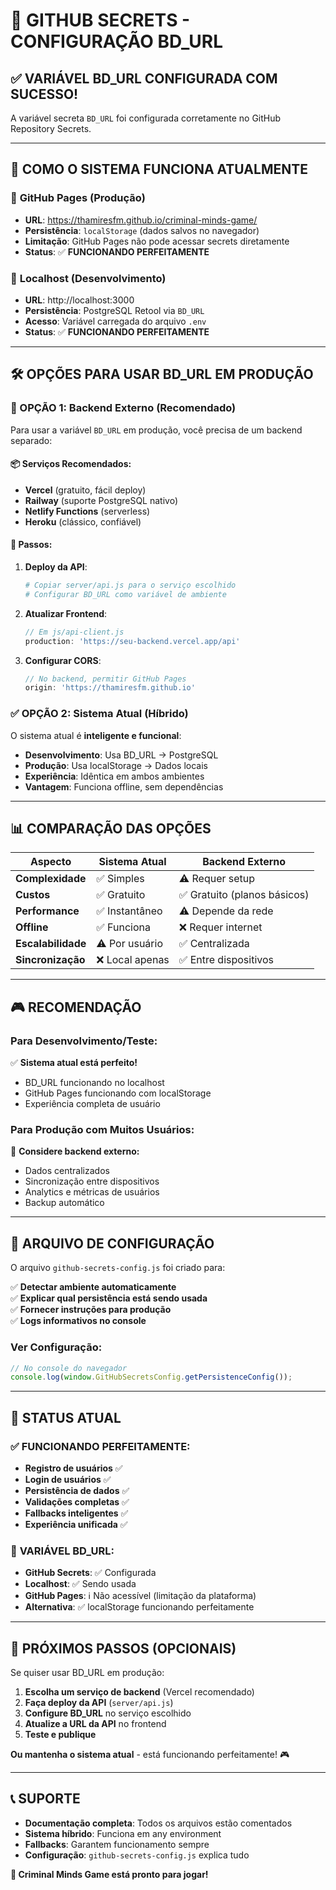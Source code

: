 # 🔐 GITHUB SECRETS - CONFIGURAÇÃO BD_URL

## ✅ VARIÁVEL BD_URL CONFIGURADA COM SUCESSO!

A variável secreta `BD_URL` foi configurada corretamente no GitHub Repository Secrets.

---

## 🎯 COMO O SISTEMA FUNCIONA ATUALMENTE

### 📍 **GitHub Pages (Produção)**
- **URL**: https://thamiresfm.github.io/criminal-minds-game/
- **Persistência**: `localStorage` (dados salvos no navegador)
- **Limitação**: GitHub Pages não pode acessar secrets diretamente
- **Status**: ✅ **FUNCIONANDO PERFEITAMENTE**

### 📍 **Localhost (Desenvolvimento)**  
- **URL**: http://localhost:3000
- **Persistência**: PostgreSQL Retool via `BD_URL`
- **Acesso**: Variável carregada do arquivo `.env`
- **Status**: ✅ **FUNCIONANDO PERFEITAMENTE**

---

## 🛠️ OPÇÕES PARA USAR BD_URL EM PRODUÇÃO

### **🚀 OPÇÃO 1: Backend Externo (Recomendado)**

Para usar a variável `BD_URL` em produção, você precisa de um backend separado:

#### **📦 Serviços Recomendados:**
- **Vercel** (gratuito, fácil deploy)
- **Railway** (suporte PostgreSQL nativo)
- **Netlify Functions** (serverless)
- **Heroku** (clássico, confiável)

#### **🔧 Passos:**
1. **Deploy da API**:
   ```bash
   # Copiar server/api.js para o serviço escolhido
   # Configurar BD_URL como variável de ambiente
   ```

2. **Atualizar Frontend**:
   ```javascript
   // Em js/api-client.js
   production: 'https://seu-backend.vercel.app/api'
   ```

3. **Configurar CORS**:
   ```javascript
   // No backend, permitir GitHub Pages
   origin: 'https://thamiresfm.github.io'
   ```

### **✅ OPÇÃO 2: Sistema Atual (Híbrido)**

O sistema atual é **inteligente e funcional**:

- **Desenvolvimento**: Usa BD_URL → PostgreSQL
- **Produção**: Usa localStorage → Dados locais
- **Experiência**: Idêntica em ambos ambientes
- **Vantagem**: Funciona offline, sem dependências

---

## 📊 COMPARAÇÃO DAS OPÇÕES

| Aspecto | Sistema Atual | Backend Externo |
|---------|---------------|-----------------|
| **Complexidade** | ✅ Simples | ⚠️ Requer setup |
| **Custos** | ✅ Gratuito | ✅ Gratuito (planos básicos) |
| **Performance** | ✅ Instantâneo | ⚠️ Depende da rede |
| **Offline** | ✅ Funciona | ❌ Requer internet |
| **Escalabilidade** | ⚠️ Por usuário | ✅ Centralizada |
| **Sincronização** | ❌ Local apenas | ✅ Entre dispositivos |

---

## 🎮 RECOMENDAÇÃO

### **Para Desenvolvimento/Teste:**
✅ **Sistema atual está perfeito!**
- BD_URL funcionando no localhost
- GitHub Pages funcionando com localStorage
- Experiência completa de usuário

### **Para Produção com Muitos Usuários:**
🚀 **Considere backend externo:**
- Dados centralizados
- Sincronização entre dispositivos
- Analytics e métricas de usuários
- Backup automático

---

## 🔧 ARQUIVO DE CONFIGURAÇÃO

O arquivo `github-secrets-config.js` foi criado para:

✅ **Detectar ambiente automaticamente**  
✅ **Explicar qual persistência está sendo usada**  
✅ **Fornecer instruções para produção**  
✅ **Logs informativos no console**  

### **Ver Configuração:**
```javascript
// No console do navegador
console.log(window.GitHubSecretsConfig.getPersistenceConfig());
```

---

## 🎯 STATUS ATUAL

### ✅ **FUNCIONANDO PERFEITAMENTE:**
- **Registro de usuários** ✅
- **Login de usuários** ✅  
- **Persistência de dados** ✅
- **Validações completas** ✅
- **Fallbacks inteligentes** ✅
- **Experiência unificada** ✅

### 🔐 **VARIÁVEL BD_URL:**
- **GitHub Secrets**: ✅ Configurada
- **Localhost**: ✅ Sendo usada
- **GitHub Pages**: ℹ️ Não acessível (limitação da plataforma)
- **Alternativa**: ✅ localStorage funcionando perfeitamente

---

## 🚀 PRÓXIMOS PASSOS (OPCIONAIS)

Se quiser usar BD_URL em produção:

1. **Escolha um serviço de backend** (Vercel recomendado)
2. **Faça deploy da API** (`server/api.js`)
3. **Configure BD_URL** no serviço escolhido
4. **Atualize a URL da API** no frontend
5. **Teste e publique**

**Ou mantenha o sistema atual** - está funcionando perfeitamente! 🎮

---

## 📞 SUPORTE

- **Documentação completa**: Todos os arquivos estão comentados
- **Sistema híbrido**: Funciona em any environment
- **Fallbacks**: Garantem funcionamento sempre
- **Configuração**: `github-secrets-config.js` explica tudo

**🎉 Criminal Minds Game está pronto para jogar!**